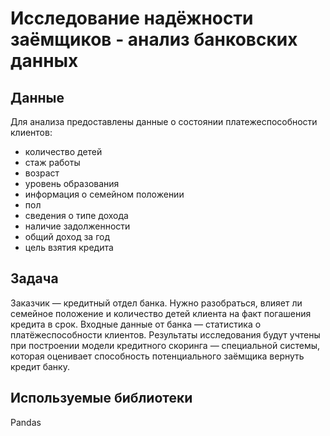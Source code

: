 # Исследование надёжности заёмщиков - анализ банковских данных

## Данные
Для анализа предоставлены данные о состоянии платежеспособности клиентов:

- количество детей
- стаж работы
- возраст
- уровень образования
- информация о семейном положении
- пол
- сведения о типе дохода
- наличие задолженности
- общий доход за год
- цель взятия кредита            

## Задача
Заказчик — кредитный отдел банка. Нужно разобраться, влияет ли семейное положение и количество детей клиента на факт погашения кредита в срок. Входные данные от банка — статистика о платёжеспособности клиентов.
Результаты исследования будут учтены при построении модели кредитного скоринга — специальной системы, которая оценивает способность потенциального заёмщика вернуть кредит банку.

## Используемые библиотеки
Pandas
